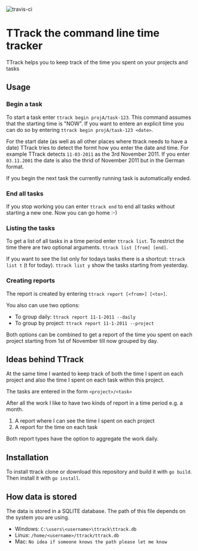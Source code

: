 ![travis-ci](https://travis-ci.com/schoetbi/TTrack.svg?token=49gyUuwE7PY3x5UsqSvU&branch=master)

# TTrack the command line time tracker

TTrack helps you to keep track of the time you spent on your projects and tasks

## Usage

### Begin a task

To start a task enter ``ttrack begin projA/task-123``. This command assumes that the starting time is "NOW". If you want to entere an explicit time you can do so by entering  ``ttrack begin projA/task-123 <date>``.

For the start date (as well as all other places where ttrack needs to have a date) TTrack tries to detect the formt how you enter the date and time. For example
TTrack detects ``11-03-2011`` as the 3rd November 2011. If you enter ``03.11.2001`` the date is also the thrid of November 2011 but in the German format.

If you begin the next task the currently running task is automatically ended.

### End all tasks

If you stop working you can enter ``ttrack end`` to end all tasks without starting a new one. Now you can go home :-)

### Listing the tasks

To get a list of all tasks in a time period enter ``ttrack list``. To restrict the time there are two optional arguments. ``ttrack list [from] [end]``.

If you want to see the list only for todays tasks there is a shortcut: ``ttrack list t`` (t for today). ``ttrack list y`` show the tasks starting from yesterday.

### Creating reports

The report is created by entering ``ttrack report [<from>] [<to>]``.

You also can use two options:

- To group daily: ``ttrack report 11-1-2011 --daily``
- To group by project: ``ttrack report 11-1-2011 --project``

Both options can be combined to get a report of the time you spent on each project starting from 1st of November till now grouped by day.

## Ideas behind TTrack

At the same time I wanted to keep track of both the time I spent on each project and also the
time I spent on each task within this project.

The tasks are entered in the form  ``<project>/<task>``

After all the work I like to have two kinds of report in a time period e.g. a month.

1. A report where I can see the time I spent on each project
2. A report for the time on each task

Both report types have the option to aggregate the work daily.

## Installation

To install ttrack clone or download this repository and build it with ``go build``. Then install it with ``go install``.

## How data is stored

The data is stored in a SQLITE database. The path of this file depends on the system you are using.

- Windows: ``C:\users\<username>\ttrack\ttrack.db``
- Linux: ``/home/<username>/ttrack/ttrack.db``
- Mac: ``No idea if someone knows the path please let me know``

